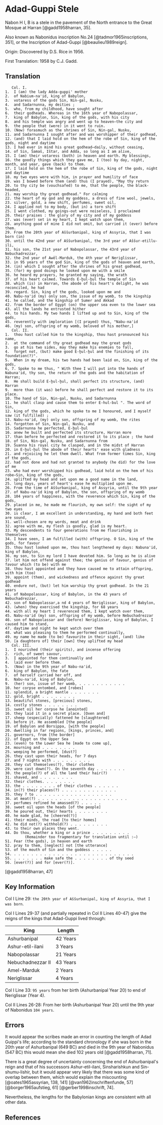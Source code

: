 # Adad-Guppi Stele

Nabon H I, B is a stele in the pavement of the North entrance to the Great Mosque at Harran [@gadd1958harran, 35].

Also known as Nabonidus inscription No.24 [@tadmor1965inscriptions, 351], or the Inscription of Adad-Guppi
[@beaulieu1989reign].

Origin: Discovered by D.S. Rice in 1956.

First Translation: 1958 by C.J. Gadd.

## Translation

```
   Col. I.
1.  I (am) the lady Adda-guppi' mother
2.  of Nabium-na'id, king of Babylon,
3.  votaress of the gods Sin, Nin-gal, Nusku,
4.  and Sadarnunna, my deities ;
5.  who, from my childhood, have sought after
6.  their godheads. Whereas in the 16th year of Nabopolassar,
7.  king of Babylon, Sin, king of the gods, with his city
8.  and his temple was angry and went up to heaven—the city and
9.  the people that (were) in it went to ruin.
10. (Now) forasmuch as the shrines of Sin, Nin-gal, Nusku,
11. and Sadarnunna I sought after and was worshipper of their godhead,
12. (and) that I laid hold on the hem of the robe of Sin, king of the gods, night and daytime
13. I had ever in mind his great godhead—daily, without ceasing,
14. of Sin, Šamaš, Ištar, and Adda, so long as I am alive,
15. I (am) their votaress (both) in heaven and earth. My blessings,
16. the goodly things which they gave me, I (too) by day, night, month, and year, gave (back) to them.
17. I laid hold on the hem of the robe of Sin, king of the gods, night and daytime
18. my two eyes were with him, in prayer and humility of face
19. was I bowed before them (and) thus (I prayed), "May thy return
20. to thy city be (vouchsafed) to me, that the people, the black-headed,
21. may worship thy great godhead." For calming
22. the heart of my god and my goddess, a dress of fine wool, jewels,
23. silver, gold, a new shift, perfumes, sweet oil,
24. I applied not to my body, (but in) a torn shift
25. I went clothed, my goings-out were noiseless, I proclaimed
26. their praises : the glory of my city and of my goddess
27. was (ever) set in my heart, I kept watch upon them,
28. anything good of mine I did not omit, but carried it (ever) before them.
29. From the 20th year of Aššurbanipal, king of Assyria, that I was born (in)
30. until the 42nd year of Aššurbanipal, the 3rd year of Aššur-etillu-ili,
31. his son, the 21st year of Nabopolassar, the 43rd year of Nebuchadrezzar,
32. the 2nd year of Awēl-Marduk, the 4th year of Neriglissar,
33. in 95 years of the god Sin, king of the gods of heaven and earth,
34. (in) which I sought after the shrines of his great godhead,
35. (for) my good doings he looked upon me with a smile
36. he heard my prayers, he granted my saying, the wrath
37. of his heart calmed. Towards E-h̬ul-h̬ul the temple of Sin
38. which (is) in Harran, the abode of his heart's delight, he was reconciled, he had
39. regard. Sin, king of the gods, looked upon me and
40. Nabu-na'id (my) only son, the issue of my womb, to the kingship
41. he called, and the kingship of Sumer and Akkad
42. from the border of Egypt (on) the upper sea even to the lower sea
43. all the lands he entrusted hither
44. to his hands. My two hands I lifted up and to Sin, king of the gods,
45. reverently with imploration [(I prayed) thus, "Nabu-na'id
46. (my) son, offspring of my womb, beloved of his mother,]
   Col. II.
1.  thou hast called him to the kingship, thou hast pronounced his name,
2.  at the command of thy great godhead may the great gods
3.  go at his two sides, may they make his enemies to fall,
4.  forget not, (but) make good E-h̬ul-h̬ul and the finishing of its foundation(?)".
5.  When in my dream, his two hands had been laid on, Sin, king of the gods,
6, 7. Spoke to me thus, " With thee I will put into the hands of Nabuna'id, thy son, the return of the gods and the habitation of Harran;
8.  He shall build E-h̬ul-h̬ul, shall perfect its structure, (and) Harran
9.  more than (it was) before he shall perfect and restore it to its place.
10. The hand of Sin, Nin-gal, Nusku, and Sadarnunna
11. he shall clasp and cause them to enter E-hul-bul ". The word of Sin,
12. king of the gods, which he spoke to me I honoured, and I myself saw (it fulfilled) ;
13. Nabu-na'id, (my) only son, offspring of my womb, the rites
14. forgotten of Sin, Nin-gal, Nusku, and
15. Sadarnunna he perfected, E-h̬ul-h̬ul
16. anew he built and perfected its structure, Harran more
17. than before he perfected and restored it to its place ; the hand
18. of Sin, Nin-gal, Nusku, and Sadarnunna from
19. Šuanna his royal city he clasped, and in the midst of Harran
20. in E-h̬ul-h̬ul the abode of their hearts' ease with gladness
21. and rejoicing he let them dwell. What from former times Sin, king of the gods,
22. had not done and had not granted to anybody (he did) for the love of me
23. who had ever worshipped his godhead, laid hold on the hem of his robe—Sin, king of the gods,
24. uplifted my head and set upon me a good name in the land,
25. long days, years of heart's ease he multiplied upon me.
26. From the time of Aššurbanipal, king of Assyria, until the 9th year
27. of Nabu-na'id king of Babylon, the son, offspring of my womb
28. 104 years of happiness, with the reverence which Sin, king of the gods,
29. placed in me, he made me flourish, my own self: the sight of my two eyes
30. is clear, I am excellent in understanding, my hand and both feet are sound,
31. well-chosen are my words, meat and drink
32. agree with me, my flesh is goodly, glad is my heart.
33. My descendents to four generations from me flourishing in themselves
34. I have seen, I am fulfilled (with) offspring. O Sin, king of the gods, for favour
35. thou hast looked upon me, thou hast lengthened my days: Nabuna'id, king of Babylon,
36. my son, to Sin my lord I have devoted him. So long as he is alive
37. let him not offend against thee; the genius of favour, genius of favour which (to be) with me
38. thou hast appointed and they have caused me to attain offspring, with him (too)
39. appoint (them), and wickedness and offence against thy great godhead
40. endure not, (but) let him worship thy great godhead. In the 21 years
41. of Nabopolassar, king of Babylon, in the 43 years of Nebuchadrezzar,
42. son of Nabopolassar,a nd 4 years of Neriglissar, king of Babylon,
43. (when) they exercised the kingship, for 68 years
44. with all my heart I reverenced them, I kept watch over them,
45. Nabu-na'id (my) son, offspring of my womb, before Nebuchadrezzar
46. son of Nabopolassar and (before) Neriglissar, king of Babylon, I caused him to stand,
47. daytime and night he kept watch over them
48. what was pleasing to them he performed continually,
49. my name he made (to be) favourite in their sight, (and) like
50. [a daughtero of] their [own] they uplifted my head
   Col. III.
1.  I nourished (their spirits), and incense offering
2.  rich, of sweet savour,
3.  I appointed for them continually and
4.  laid ever before them.
5.  (Now) in the 9th year of Nabu-na'id,
6.  king of Babylon, the fate
7.  of herself carried her off, and
8.  Nabu-na'id, king of Babylon,
9.  (her) son, issue of her womb, . . . . . . . . . . .
10. her corpse entombed, and [robes]
11. splendid, a bright mantle . . . . . . .
12. gold, bright . . . . . . . .
13. beautiful stones, [precious] stones,
14. costly stones . . . . . . . .
15. sweet oil her corpse he [anointed]
16. they laid it in a secret place. [Oxen and]
17. sheep (especially) fattened he [slaughtered]
18. before it. He assembled [the people]
19. of Babylon and Borsippa, [with the people]
20. dwelling in far regions, [kings, princes, and]
21. governors, from [the border]
22. of Egypt on the Upper Sea
23. (even) to the Lower Sea he [made to come up],
24. mourning and . . . . . . . .
25. weeping he performed, [dust?]
26. they cast upon their heads, for 7 days
27. and 7 nights with . . . . . . . . .
28. they cut themselves(?), their clothes
29. were cast down(?). On the seventh day . . . . . . .
30. the people(?) of all the land their hair(?)
31. shaved, and . . . . . . . .
32. their clothes. . . . . . . .
33. the . . . . . . . . of their clothes . . . . . .
34. in(?) their places(?) . . . . . . . . . . . . .
35. they ? to . . . . . . . . . . . . . . . . . .
36. at meat(?) . . . . . . . . . . . . . . . . . . . . .
37. perfumes refined he amassed(?) . . . . .
38. sweet oil upon the heads [of the people]
39. he poured out, their hearts . . . . . . . .
40. he made glad, he [cheered(?)]
41. their minds, the road [to their homes]
42. he did not(?) withhold(?) . . . . . . . . .
43. to their own places they went.
44. Do thou, whether a king or a prince . . . . . . . . .
         (Remainder too fragmentary for translation until :—)
51. Fear (the gods), in heaven and earth
52. pray to them, [neglect] not [the utterance]
53. of the mouth of Sin and the goddess . . . . .
54. . . . . . . . . . . . . . . . . . . . . . . . . . . . .
55. . . . . . . . make safe the . . . . . . . . of thy seed
56. [ever(?)] and for [ever(?)].
```

[@gadd1958harran, 47]

## Key Information

Col I Line 29: `the 20th year of Aššurbanipal, king of Assyria, that I was born`.

Col I Lines 29-37 (and partially repeated in Col II Lines 40-47) give the reigns of the kings that Adad-Guppi lived
through:

| King              | Length   |
| ----------------- | -------- |
| Ashurbanipal      | 42 Years |
| Ashur-etil-ilani  | 3 Years  |
| Nabopolassar      | 21 Years |
| Nebuchadnezzar II | 43 Years |
| Amel-Marduk       | 2 Years  |
| Neriglissar       | 4 Years  |

Col I Line 33: `95 years` from her birth (Ashurbanipal Year 20) to end of Neriglissar (Year 4).

Col II Lines 26-28: From her birth (Ashurbanipal Year 20) until the 9th year of Nabonidus `104 years`.

## Errors

It would appear the scribes made an error in counting the length of Adad Guippi's life; according to the standard
chronology if she was born in the 20th year of Ashurbanipal (649 BC) and died in the 9th year of Nabonidus (547 BC) this
would mean she died 102 years old [@gadd1958harran, 71].

There is a great degree of uncertainty concerning the end of Ashurbanipal's reign and that of his successors
Ashur-etil-ilani, Sinsharishkun and Sin-shumu-lishir, but it would appear very likely that there was some kind of
overlap between them, which would explain the miscounting [@oates1965assyrian, 138, 141] [@van1962inschriftenfunde, 57]
[@borger1965aufstieg, 61] [@gerber1998inschrift, 74].

Nevertheless, the lengths for the Babylonian kings are consistent with all other data.

## References
